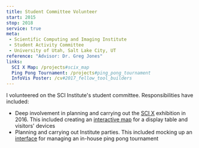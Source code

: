 ```yaml
---
title: Student Committee Volunteer
start: 2015
stop: 2018
service: true
meta:
 - Scientific Computing and Imaging Institute
 - Student Activity Committee
 - University of Utah, Salt Lake City, UT
reference: "Advisor: Dr. Greg Jones"
links:
  SCI X Map: /projects#scix_map
  Ping Pong Tournament: /projects#ping_pong_tournament
  InfoVis Poster: /cv#2017_fellow_tool_builders
---
```

I volunteered on the SCI Institute's student committee. Responsibilities have included:
- Deep involvement in planning and carrying out the [SCI X](http://sci.utah.edu/the-institute/events/day/20161116.html) exhibition in 2016. This included creating an [interactive map](https://github.com/alex-r-bigelow/scix-map) for a display table and visitors' devices
- Planning and carrying out Institute parties. This included mocking up an [interface](https://github.com/alex-r-bigelow/ping-pong-tournament) for managing an in-house ping pong tournament
